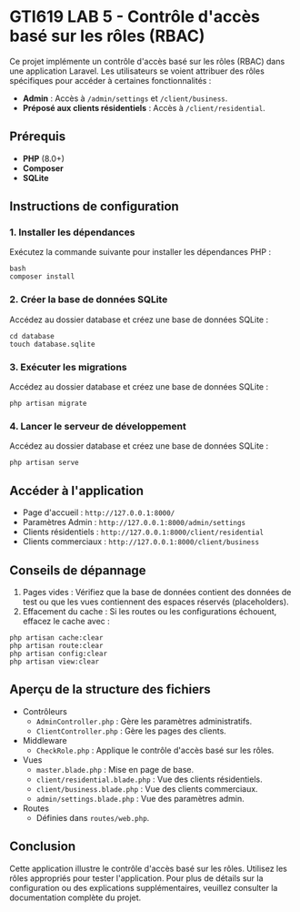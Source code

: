 # GTI619 LAB 5 - Contrôle d'accès basé sur les rôles (RBAC)

Ce projet implémente un contrôle d'accès basé sur les rôles (RBAC) dans une application Laravel. Les utilisateurs se voient attribuer des rôles spécifiques pour accéder à certaines fonctionnalités :

- **Admin** : Accès à `/admin/settings` et `/client/business`.
- **Préposé aux clients résidentiels** : Accès à `/client/residential`.


## Prérequis
- **PHP** (8.0+)
- **Composer**
- **SQLite**


## Instructions de configuration

### 1. Installer les dépendances
Exécutez la commande suivante pour installer les dépendances PHP :
```
bash
composer install
```

### 2. Créer la base de données SQLite
Accédez au dossier database et créez une base de données SQLite :

```
cd database
touch database.sqlite
```

### 3. Exécuter les migrations
Accédez au dossier database et créez une base de données SQLite :

```
php artisan migrate
```

### 4. Lancer le serveur de développement
Accédez au dossier database et créez une base de données SQLite :

```
php artisan serve
```

## Accéder à l'application
- Page d'accueil : `http://127.0.0.1:8000/`
- Paramètres Admin : `http://127.0.0.1:8000/admin/settings`
- Clients résidentiels : `http://127.0.0.1:8000/client/residential`
- Clients commerciaux : `http://127.0.0.1:8000/client/business`

## Conseils de dépannage
1. Pages vides : Vérifiez que la base de données contient des données de test ou que les vues contiennent des espaces réservés (placeholders).
2. Effacement du cache : Si les routes ou les configurations échouent, effacez le cache avec :
```
php artisan cache:clear
php artisan route:clear
php artisan config:clear
php artisan view:clear
```

## Aperçu de la structure des fichiers
- Contrôleurs
    - `AdminController.php` : Gère les paramètres administratifs.
    - `ClientController.php` : Gère les pages des clients.
- Middleware
    - `CheckRole.php` : Applique le contrôle d'accès basé sur les rôles.
- Vues
    - `master.blade.php` : Mise en page de base.
    - `client/residential.blade.php` : Vue des clients résidentiels.
    - `client/business.blade.php` : Vue des clients commerciaux.
    - `admin/settings.blade.php` : Vue des paramètres admin.
- Routes
    - Définies dans `routes/web.php`.

## Conclusion
Cette application illustre le contrôle d'accès basé sur les rôles. Utilisez les rôles appropriés pour tester l'application. Pour plus de détails sur la configuration ou des explications supplémentaires, veuillez consulter la documentation complète du projet.





